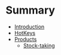 # Summary

* [Introduction](README.md)
* [HotKeys](hotkeys.md)
* [Products](products.md)
   * [Stock-taking](stock-taking.md)

